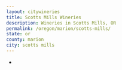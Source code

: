 ```yaml
---
layout: citywineries
title: Scotts Mills Wineries
description: Wineries in Scotts Mills, OR
permalink: /oregon/marion/scotts-mills/
state: or
county: marion
city: scotts mills
---
```

-
